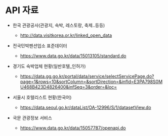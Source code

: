 # API 자료

- 한국 관광공사(관광지, 숙박, 레스토랑, 축제..등등)

  - http://data.visitkorea.or.kr/linked_open_data

- 전국민박펜션업소 표준데이터

  - https://www.data.go.kr/data/15013105/standard.do

- 경기도 숙박업체 현황(일반호텔\_인허가)

  - https://data.gg.go.kr/portal/data/service/selectServicePage.do?page=1&rows=10&sortColumn=&sortDirection=&infId=E3PA798S0MU468B423D4826400&infSeq=3&order=&loc=

- 서울시 호텔리스트 현황(한국어)

  - https://data.seoul.go.kr/dataList/OA-12996/S/1/datasetView.do

- 국문 관광정보 서비스
  - https://www.data.go.kr/data/15057787/openapi.do
